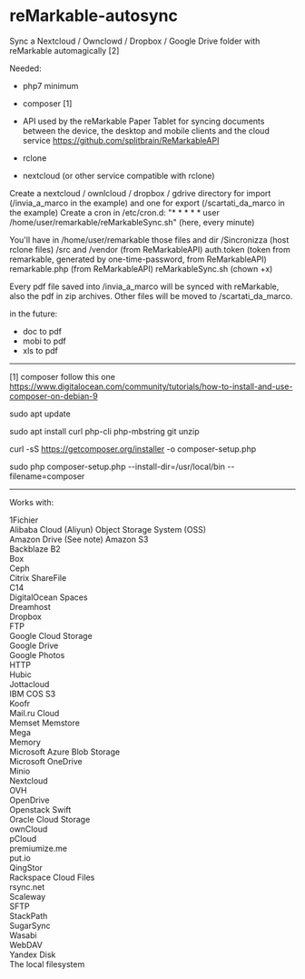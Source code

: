 # reMarkable-autosync
Sync a Nextcloud / Ownclowd / Dropbox / Google Drive folder with reMarkable automagically [2]


Needed:
* php7 minimum
* composer [1]
* API used by the reMarkable Paper Tablet for syncing documents between the device, the desktop and mobile clients and the cloud service https://github.com/splitbrain/ReMarkableAPI

* rclone
* nextcloud (or other service compatible with rclone)

Create a nextcloud / ownlcloud / dropbox / gdrive directory for import (/invia_a_marco in the example) and one for export (/scartati_da_marco in the example)
Create a cron in /etc/cron.d: "* * * * * user /home/user/remarkable/reMarkableSync.sh" (here, every minute)

You'll have in /home/user/remarkable those files and dir
/Sincronizza (host rclone files)
/src and /vendor (from ReMarkableAPI)
auth.token (token from remarkable, generated by one-time-password, from ReMarkableAPI)
remarkable.php (from ReMarkableAPI)
reMarkableSync.sh (chown +x)

Every pdf file saved into /invia_a_marco will be synced with reMarkable, also the pdf in zip archives. Other files will be moved to /scartati_da_marco.


in the future:
- doc to pdf
- mobi to pdf
- xls to pdf



----------------

[1] composer follow this one https://www.digitalocean.com/community/tutorials/how-to-install-and-use-composer-on-debian-9

sudo apt update

sudo apt install curl php-cli php-mbstring git unzip

curl -sS https://getcomposer.org/installer -o composer-setup.php

sudo php composer-setup.php --install-dir=/usr/local/bin --filename=composer



----------------

Works with:

1Fichier  
Alibaba Cloud (Aliyun) Object Storage System (OSS)  
Amazon Drive   (See note)
Amazon S3  
Backblaze B2  
Box  
Ceph  
Citrix ShareFile  
C14  
DigitalOcean Spaces  
Dreamhost  
Dropbox  
FTP  
Google Cloud Storage  
Google Drive  
Google Photos  
HTTP  
Hubic  
Jottacloud  
IBM COS S3  
Koofr  
Mail.ru Cloud  
Memset Memstore  
Mega  
Memory  
Microsoft Azure Blob Storage  
Microsoft OneDrive  
Minio  
Nextcloud  
OVH  
OpenDrive  
Openstack Swift  
Oracle Cloud Storage  
ownCloud  
pCloud  
premiumize.me  
put.io  
QingStor  
Rackspace Cloud Files  
rsync.net  
Scaleway  
SFTP  
StackPath  
SugarSync  
Wasabi  
WebDAV  
Yandex Disk  
The local filesystem  
